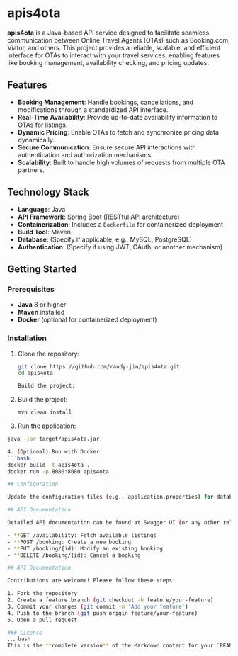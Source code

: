 # apis4ota

**apis4ota** is a Java-based API service designed to facilitate seamless communication between Online Travel Agents (OTAs) such as Booking.com, Viator, and others. This project provides a reliable, scalable, and efficient interface for OTAs to interact with your travel services, enabling features like booking management, availability checking, and pricing updates.

## Features

- **Booking Management**: Handle bookings, cancellations, and modifications through a standardized API interface.
- **Real-Time Availability**: Provide up-to-date availability information to OTAs for listings.
- **Dynamic Pricing**: Enable OTAs to fetch and synchronize pricing data dynamically.
- **Secure Communication**: Ensure secure API interactions with authentication and authorization mechanisms.
- **Scalability**: Built to handle high volumes of requests from multiple OTA partners.

## Technology Stack

- **Language**: Java
- **API Framework**: Spring Boot (RESTful API architecture)
- **Containerization**: Includes a `Dockerfile` for containerized deployment
- **Build Tool**: Maven
- **Database**: (Specify if applicable, e.g., MySQL, PostgreSQL)
- **Authentication**: (Specify if using JWT, OAuth, or another mechanism)

## Getting Started

### Prerequisites

- **Java** 8 or higher
- **Maven** installed
- **Docker** (optional for containerized deployment)

### Installation

1. Clone the repository:
   ```bash
   git clone https://github.com/randy-jin/apis4ota.git
   cd apis4ota

   Build the project:

2. Build the project:
   ```bash
   mvn clean install

3. Run the application:
  ```bash
  java -jar target/apis4ota.jar

4. (Optional) Run with Docker:
  ```bash
  docker build -t apis4ota .
  docker run -p 8080:8080 apis4ota

## Configuration

Update the configuration files (e.g., application.properties) for database connections, API keys, or other settings.

## API Documentation

Detailed API documentation can be found at Swagger UI (or any other relevant link if applicable). Examples include:

- **GET /availability: Fetch available listings
- **POST /booking: Create a new booking
- **PUT /booking/{id}: Modify an existing booking
- **DELETE /booking/{id}: Cancel a booking

## API Documentation

Contributions are welcome! Please follow these steps:

1. Fork the repository
2. Create a feature branch (git checkout -b feature/your-feature)
3. Commit your changes (git commit -m 'Add your feature')
4. Push to the branch (git push origin feature/your-feature)
5. Open a pull request

### License
  、、、bash
  This is the **complete version** of the Markdown content for your `README.md`. You can now paste this directly into your file, and it will include all sections. Let me know if you need anything else!
